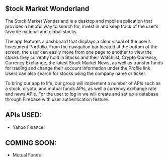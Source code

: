 ## $tock Market Wonderland

 The Stock Market Wonderland is a desktop and mobile application that provides a helpful way to search for, invest in and keep track of the user’s favorite national and global stocks.
     
 The app features a dashboard that displays a clear visual of the user’s Investment Portfolio. From the navigation bar located at the bottom of the screen, the user can easily move from one page to another to view the stocks they currently hold in Stocks and their Watchlist, Crypto Currency, Currency Exchange, the latest Stock Market News, as well as transfer funds for trading and change their account information under the Profile link. Users can also search for stocks using the company name or ticker.
     
 To bring our app to life, our group will implement a number of APIs such as a stock, crypto, and mutual funds APIs, as well a currency exchange rate and news APIs. For the user to log in we will create and set up a database through Firebase with user authentication feature.

## APIs USED:
- Yahoo Finance!

## COMING SOON:
- Mutual Funds
